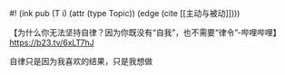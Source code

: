 #! (ink pub (T i) (attr (type Topic)) (edge (cite [[主动与被动]])))

【为什么你无法坚持自律？因为你既没有“自我”，也不需要“律令”-哔哩哔哩】 https://b23.tv/6xLT7hJ

自律只是因为我喜欢的结果，只是我想做